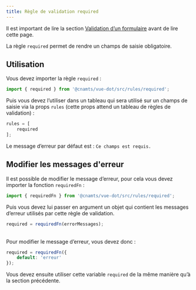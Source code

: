 ```yaml
---
title: Règle de validation required
---
```


Il est important de lire la section [Validation d’un formulaire](/guides/validation-formulaire#validation-du-formulaire) avant de lire cette page.

La règle `required` permet de rendre un champs de saisie obligatoire.

## Utilisation

<doc-indent>

Vous devez importer la règle `required` :

</doc-indent>

```ts
import { required } from '@cnamts/vue-dot/src/rules/required';
```

Puis vous devez l’utiliser dans un tableau qui sera utilisé sur un champs de saisie via la props `rules` (cette props attend un tableau de règles de validation) :

```ts
rules = [
    required
];
```

<doc-alert type="info">

Le message d’erreur par défaut est : `Ce champs est requis.`

</doc-alert>

## Modifier les messages d'erreur

<doc-indent>

Il est possible de modifier le message d’erreur, pour cela vous devez importer la fonction `requiredFn` :

</doc-indent>

```ts
import { requiredFn } from '@cnamts/vue-dot/src/rules/required';
```

Puis vous devez lui passer en argument un objet qui contient les messages d’erreur utilisés par cette règle de validation.

```ts
required = requiredFn(errorMessages);
```

<doc-api name="rules/required"></doc-api>

<br>Pour modifier le message d’erreur, vous devez donc :

```ts
required = requiredFn({
    default: 'erreur'
});
```

Vous devez ensuite utiliser cette variable `required` de la même manière qu’à la section précédente.
